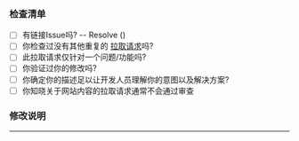 ### 检查清单
- [ ] 有链接Issue吗? -- Resolve () <!--←如有请在这里填写具体链接的议题，例如 #114-->
- [ ] 你检查过没有其他重复的 [拉取请求](https://github.com/DuckDuckStudio/yazicbs.github.io/pulls)吗?
- [ ] 此拉取请求仅针对一个问题/功能吗?
- [ ] 你验证过你的修改吗?
- [ ] 你确定你的描述足以让开发人员理解你的意图以及解决方案?
- [ ] 你知晓关于网站内容的拉取请求通常不会通过审查

### 修改说明

<!--在这里尽可能详细的描述你做的修改，以便开发人员审查你的修改。-->

---

